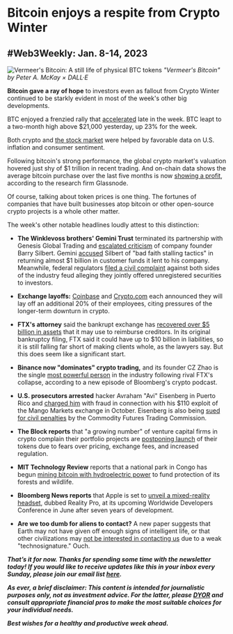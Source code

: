 # Bitcoin enjoys a respite from Crypto Winter 
## #Web3Weekly: Jan. 8-14, 2023

![Vermeer's Bitcoin: A still life of physical BTC tokens](https://w3w.news/img/illos/btc-vermeer-final.png)
*"Vermeer's Bitcoin" by Peter A. McKay × DALL·E*

**Bitcoin gave a ray of hope** to investors even as fallout from Crypto Winter continued to be starkly evident in most of the week's other big developments.

BTC enjoyed a frenzied rally that [accelerated](https://www.msn.com/en-us/money/markets/bitcoin-spikes-above-21000-is-the-crypto-bear-market-over/ar-AA16lxfZ) late in the week. BTC leapt to a two-month high above $21,000 yesterday, up 23% for the week.

Both crypto and [the stock market](https://www.reuters.com/markets/us/futures-subdued-focus-shifts-results-big-us-banks-2023-01-13/) were helped by favorable data on U.S. inflation and consumer sentiment.

Following bitcoin's strong performance, the global crypto market's valuation hovered just shy of $1 trillion in recent trading. And on-chain data shows the average bitcoin purchase over the last five months is now [showing a profit](https://twitter.com/glassnode/status/1613628847567831040), according to the research firm Glassnode.

Of course, talking about token prices is one thing. The fortunes of companies that have built businesses atop bitcoin or other open-source crypto projects is a whole other matter.

The week's other notable headlines loudly attest to this distinction:

- **The Winklevoss brothers' Gemini Trust** terminated its partnership with Genesis Global Trading and [escalated criticism](https://www.msn.com/en-us/money/other/gemini-s-winklevoss-demands-removal-of-dcg-ceo-barry-silbert/ar-AA16aNky) of company founder Barry Silbert. Gemini [accused](https://www.msn.com/en-us/news/other/geminis-winklevoss-accuses-crypto-mogul-silbert-of-bad-faith-stalling-tactics-over-frozen-funds/ar-AA15UUqx) Silbert of "bad faith stalling tactics" in returning almost $1 billion in customer funds it lent to his company. Meanwhile, federal regulators [filed a civil complaint](https://www.sec.gov/litigation/complaints/2023/comp-pr2023-7.pdf) against both sides of the industry feud alleging they jointly offered unregistered securities to investors.

- **Exchange layoffs:** [Coinbase](https://www.msn.com/en-us/money/news/coinbase-cuts-nearly-1-000-jobs-citing-rough-crypto-climate/ar-AA16aDBf?OCID=ansmsnnews11) and [Crypto.com](https://www.coindesk.com/business/2023/01/13/cryptocom-cuts-workforce-by-nearly-20/) each announced they will lay off an additional 20% of their employees, citing pressures of the longer-term downturn in crypto.

- **FTX's attorney** said the bankrupt exchange has [recovered over $5 billion in assets](https://www.coindesk.com/policy/2023/01/11/ftx-has-recovered-over-5b-in-assets-bankruptcy-attorney-says/) that it may use to reimburse creditors. In its original bankruptcy filing, FTX said it could have up to $10 billion in liabilities, so it is still falling far short of making clients whole, as the lawyers say. But this does seem like a significant start.

- **Binance now "dominates" crypto trading,** and its founder CZ Zhao is the single [most powerful person](https://www.bloomberg.com/news/audio/2023-01-10/how-did-binance-come-to-dominate-crypto-podcast) in the industry following rival FTX's collapse, according to a new episode of Bloomberg's crypto podcast.

- **U.S. prosecutors arrested** hacker Avraham "Avi" Eisenberg in Puerto Rico and [charged him](https://blockworks.co/news/avi-eisenberg-committed-fraud) with fraud in connection with his $110 exploit of the Mango Markets exchange in October. Eisenberg is also being [sued for civil penalties](https://www.theblock.co/post/200255/cftc-files-its-own-case-against-mango-markets-exploiter) by the Commodity Futures Trading Commission.

- **The Block reports** that "a growing number" of venture capital firms in crypto complain their portfolio projects are [postponing launch](https://www.theblock.co/post/199734/crypto-vc-token-bets-delayed) of their tokens due to fears over pricing, exchange fees, and increased regulation.

- **MIT Technology Review** reports that a national park in Congo has begun [mining bitcoin with hydroelectric power](https://www.technologyreview.com/2023/01/13/1066820/cryptocurrency-bitcoin-mining-congo-virunga-national-park/) to fund protection of its forests and wildlife. 

- **Bloomberg News reports** that Apple is set to [unveil a mixed-reality headset](https://www.bloomberg.com/news/newsletters/2023-01-08/when-will-apple-launch-the-reality-pro-mixed-reality-headset-apple-2023-devices-lcnfzkc7), dubbed Reality Pro, at its upcoming Worldwide Developers Conference in June after seven years of development.

- **Are we too dumb for aliens to contact?** A new paper suggests that Earth may not have given off enough signs of intelligent life, or that other civilizations may [not be interested in contacting us](https://www.salon.com/2022/12/21/are-we-too-primitive-for-aliens-to-bother-with-us-some-scientists-think-so/) due to a weak "technosignature." Ouch.

<!-- Boilerplate needs reworking in the New Year... -->

_**That’s it for now. Thanks for spending some time with the newsletter today! If you would like to receive updates like this in your inbox every Sunday, please join our email list [here](https://w3w.news).**_ <!-- Be sure to delete that last line for copy going out to existing email subscribers, of course. -->

_**As ever, a brief disclaimer: This content is intended for journalistic purposes only, not as investment advice. For the latter, please [DYOR](https://www.google.com/search?q=DYOR&sxsrf=ALiCzsbQdCxZ0zVRVuYN5L2c-89lO7I5cw%3A1663013827193&source=hp&ei=w5MfY5f5BrylptQPrba9uAo&iflsig=AJiK0e8AAAAAYx-h08-1Cfk2JUZBncAoNuCZfyyt_eDY&ved=0ahUKEwjX5q-jiZD6AhW8kokEHS1bD6cQ4dUDCAk&uact=5&oq=DYOR&gs_lcp=Cgdnd3Mtd2l6EAMyCAgAEIAEELEDMgsIABCABBCxAxCLAzIICAAQgAQQiwMyCAgAEIAEEIsDMggIABCABBCLAzIICAAQgAQQiwMyCggAEIAEEAoQiwMyBQgAEIAEMgUIABCABDIFCAAQgAQ6BAgjECc6CAguELEDEIMBOhEILhCABBCxAxCDARDHARDRAzoLCAAQgAQQsQMQgwE6CAgAELEDEIMBOgsILhCABBCxAxCDAToECAAQA1AAWLEEYJkGaABwAHgBgAHaAYgB2wOSAQUyLjEuMZgBAKABAbgBAQ&sclient=gws-wiz) and consult appropriate financial pros to make the most suitable choices for your individual needs.**_

_**Best wishes for a healthy and productive week ahead.**_  
